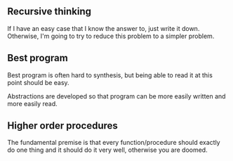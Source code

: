 ## Recursive thinking
If I have an easy case that I know the answer to, just write it down. Otherwise, I'm going to try to reduce this problem to a simpler problem.

## Best program
Best program is often hard to synthesis, but being able to read it at this point should be easy.

Abstractions are developed so that program can be more easily written and more easily read.

## Higher order procedures
The fundamental premise is that every function/procedure should exactly do one thing and it should do it very well, otherwise you are doomed.